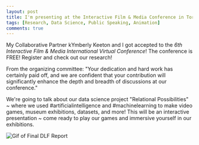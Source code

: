 ```yaml
---
layout: post
title: I'm presenting at the Interactive Film & Media Conference in Toronto, Canada
tags: [Research, Data Science, Public Speaking, Animation]
comments: true
---
```

My Collaborative Partner kYmberly Keeton and I got accepted to the *6th Interactive Film & Media International Virtual Conference*! The conference is FREE! Register and check out our research!

From the organizing committee: "Your dedication and hard work has certainly paid off, and we are confident that your contribution will significantly enhance the depth and breadth of discussions at our conference."

We're going to talk about our data science project "Relational Possibilities" ~ where we used #artificialintelligence and #machinelearning to make video games, museum exhibitions, datasets, and more! This will be an interactive presentation ~ come ready to play our games and immersive yourself in our exhibitions.

![Gif of Final DLF Report](https://drei558.github.io/assets/IFMConference_Promo_V1.gif)

